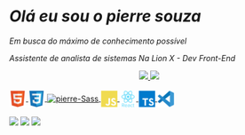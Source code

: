 # <i>Olá eu sou o pierre souza</i>
 <i>Em busca do máximo de conhecimento possível </i>

 <i>Assistente de analista de sistemas Na Lion X - Dev Front-End </i>
   
<div align="center">
  <a href="https://github.com/pierresouza">
  <img height="160em" src="https://github-readme-stats.vercel.app/api?username=pierresouza&show_icons=true&theme=dark&include_all_commits=true&count_private=true"/>
  <img height="160em" src="https://github-readme-stats.vercel.app/api/top-langs/?username=pierresouza&layout=compact&langs_count=7&theme=dark"/>
</div>
  <div style="display: inline_block"><br>
     <img align="center" alt="pierre-HTML" height="30" width="30" src="https://raw.githubusercontent.com/devicons/devicon/master/icons/html5/html5-original.svg">
     <img align="center" alt="pierre-CSS" height="30" width="30" src="https://raw.githubusercontent.com/devicons/devicon/master/icons/css3/css3-original.svg">
     <img align="center" alt="pierre-Sass" height="30" width=30" src="https://cdn.jsdelivr.net/gh/devicons/devicon/icons/sass/sass-original.svg">
     <img align="center" alt="pierre-JS" height="30" width="30" src="https://raw.githubusercontent.com/devicons/devicon/master/icons/javascript/javascript-plain.svg">
     <img align="center" alt="pierre-RJS" height="30" width="30" src="https://github.com/devicons/devicon/blob/master/icons/react/react-original-wordmark.svg">
     <img align="center" alt="pierre-TS" height="30" width="30" src="https://raw.githubusercontent.com/devicons/devicon/master/icons/typescript/typescript-plain.svg">
     <img align="center" alt="pierre-VSC" height="30" width="30" src="https://raw.githubusercontent.com/devicons/devicon/master/icons/vscode/vscode-original.svg">
  </div>
  <br>
  <a href="http://api.whatsapp.com/send?phone=5511987299382&text=Olá,%20vim%20pelo%20GitHub,%20Tudo%20bem?" target="_blank"><img src="https://img.shields.io/badge/WhatsApp-25D366?style=for-the-badge&logo=whatsapp&logoColor=white" target="_blank"></a>
  <a href = "mailto:herouserpierre@gmail.com"><img src="https://img.shields.io/badge/-Gmail-%23333?style=for-the-badge&logo=gmail&logoColor=orange" target="_blank"></a>
  <a href="https://www.linkedin.com/in/pierre-souza-45420217b/"><img src="https://img.shields.io/badge/-LinkedIn-%230077B5?style=for-the-badge&logo=linkedin&logoColor=white" target="_blank"></a> 
  
  
